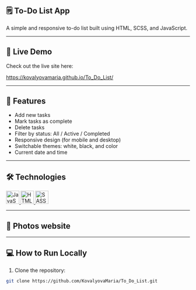 ## 🗒️ To-Do List App

A simple and responsive to-do list built using HTML, SCSS, and JavaScript.

---

## 🔗 Live Demo

Check out the live site here:  

https://kovalyovamaria.github.io/To_Do_List/

---

## 🚀 Features

- Add new tasks
- Mark tasks as complete
- Delete tasks
- Filter by status: All / Active / Completed
- Responsive design (for mobile and desktop)
- Switchable themes: white, black, and color
- Current date and time

---

## 🛠 Technologies
<p align="left">
<a href="https://developer.mozilla.org/en-US/docs/Web/JavaScript" target="_blank" rel="noreferrer">
    <img src="https://raw.githubusercontent.com/danielcranney/readme-generator/main/public/icons/skills/javascript-colored.svg" width="36" height="36" alt="JavaScript" />
  </a>
  <a href="https://developer.mozilla.org/en-US/docs/Glossary/HTML5" target="_blank" rel="noreferrer">
    <img src="https://raw.githubusercontent.com/danielcranney/readme-generator/main/public/icons/skills/html5-colored.svg" width="36" height="36" alt="HTML5" />
  </a>
 <a href="https://www.sass.com/" target="_blank" rel="noreferrer">
  <img src="https://raw.githubusercontent.com/danielcranney/readme-generator/main/public/icons/skills/sass-colored.svg" width="36" height="36" alt="SASS" />
  </a>
</p>

---

## 📸 Photos website

<p align="center">
  

</p>

---

## 💻 How to Run Locally
1. Clone the repository:
```bash
git clone https://github.com/KovalyovaMaria/To_Do_List.git
